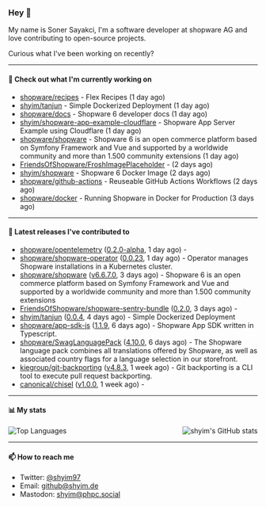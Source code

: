 ### Hey 👋

My name is Soner Sayakci, I'm a software developer at shopware AG and love contributing to open-source projects.

Curious what I've been working on recently?

---

#### 👷 Check out what I'm currently working on

- [shopware/recipes](https://github.com/shopware/recipes) - Flex Recipes (1 day ago)
- [shyim/tanjun](https://github.com/shyim/tanjun) - Simple Dockerized Deployment (1 day ago)
- [shopware/docs](https://github.com/shopware/docs) - Shopware 6 developer docs (1 day ago)
- [shyim/shopware-app-example-cloudflare](https://github.com/shyim/shopware-app-example-cloudflare) - Shopware App Server Example using Cloudflare (1 day ago)
- [shopware/shopware](https://github.com/shopware/shopware) - Shopware 6 is an open commerce platform based on Symfony Framework and Vue and supported by a worldwide community and more than 1.500 community extensions (1 day ago)
- [FriendsOfShopware/FroshImagePlaceholder](https://github.com/FriendsOfShopware/FroshImagePlaceholder) -  (2 days ago)
- [shyim/shopware](https://github.com/shyim/shopware) - Shopware 6 Docker Image (2 days ago)
- [shopware/github-actions](https://github.com/shopware/github-actions) - Reuseable GitHub Actions Workflows (2 days ago)
- [shopware/docker](https://github.com/shopware/docker) - Running Shopware in Docker for Production (3 days ago)

---

#### 🔭 Latest releases I've contributed to

- [shopware/opentelemetry](https://github.com/shopware/opentelemetry) ([0.2.0-alpha](https://github.com/shopware/opentelemetry/releases/tag/0.2.0-alpha), 1 day ago) - 
- [shopware/shopware-operator](https://github.com/shopware/shopware-operator) ([0.0.23](https://github.com/shopware/shopware-operator/releases/tag/0.0.23), 1 day ago) - Operator manages Shopware installations in a Kubernetes cluster.
- [shopware/shopware](https://github.com/shopware/shopware) ([v6.6.7.0](https://github.com/shopware/shopware/releases/tag/v6.6.7.0), 3 days ago) - Shopware 6 is an open commerce platform based on Symfony Framework and Vue and supported by a worldwide community and more than 1.500 community extensions
- [FriendsOfShopware/shopware-sentry-bundle](https://github.com/FriendsOfShopware/shopware-sentry-bundle) ([0.2.0](https://github.com/FriendsOfShopware/shopware-sentry-bundle/releases/tag/0.2.0), 3 days ago) - 
- [shyim/tanjun](https://github.com/shyim/tanjun) ([0.0.4](https://github.com/shyim/tanjun/releases/tag/0.0.4), 4 days ago) - Simple Dockerized Deployment
- [shopware/app-sdk-js](https://github.com/shopware/app-sdk-js) ([1.1.9](https://github.com/shopware/app-sdk-js/releases/tag/1.1.9), 6 days ago) - Shopware App SDK written in Typescript.
- [shopware/SwagLanguagePack](https://github.com/shopware/SwagLanguagePack) ([4.10.0](https://github.com/shopware/SwagLanguagePack/releases/tag/4.10.0), 6 days ago) - The Shopware language pack combines all translations offered by Shopware, as well as associated country flags for a language selection in our storefront.
- [kiegroup/git-backporting](https://github.com/kiegroup/git-backporting) ([v4.8.3](https://github.com/kiegroup/git-backporting/releases/tag/v4.8.3), 1 week ago) - Git backporting is a CLI tool to execute pull request backporting.
- [canonical/chisel](https://github.com/canonical/chisel) ([v1.0.0](https://github.com/canonical/chisel/releases/tag/v1.0.0), 1 week ago) - 

---

#### 📊 My stats

<img align="right" alt="shyim's GitHub stats" src="https://github-readme-stats.vercel.app/api?username=shyim&count_private=1&show_icons=true&" />

![Top Languages](https://github-readme-stats.vercel.app/api/top-langs/?username=shyim)

---

#### 📫 How to reach me

- Twitter: [@shyim97](https://twitter.com/shyim97)
- Email: [github@shyim.de](mailto://github@shyim.de)
- Mastodon: <a rel="me" href="https://phpc.social/@shyim">shyim@phpc.social</a>
